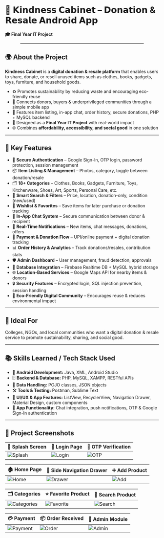 # 🤝 𝗞𝗶𝗻𝗱𝗻𝗲𝘀𝘀 𝗖𝗮𝗯𝗶𝗻𝗲𝘁 – 𝗗𝗼𝗻𝗮𝘁𝗶𝗼𝗻 & 𝗥𝗲𝘀𝗮𝗹𝗲 𝗔𝗻𝗱𝗿𝗼𝗶𝗱 𝗔𝗽𝗽
**🎓 Final Year IT Project**

<hr style="border:1px solid #ccc; width:80%; margin:auto;">

## 🌍 About the Project
**Kindness Cabinet** is a **digital donation & resale platform** that enables users to share, donate, or resell unused items such as clothes, books, gadgets, toys, furniture, and household goods.

- ♻️ Promotes sustainability by reducing waste and encouraging eco-friendly reuse
- 🤝 Connects donors, buyers & underprivileged communities through a simple mobile app
- 📱 Features item listing, in-app chat, order history, secure donations, PHP + MySQL backend
- 🏫 Designed as a **Final Year IT Project** with real-world impact
- 🌐 Combines **affordability, accessibility, and social good** in one solution

---

## 🔧 Key Features

- 👤 **Secure Authentication** – Google Sign-In, OTP login, password protection, session management
- 📦 **Item Listing & Management** – Photos, category, toggle between donation/resale
- 🗂 **18+ Categories** – Clothes, Books, Gadgets, Furniture, Toys, Kitchenware, Shoes, Art, Sports, Personal Care, etc.
- 🔎 **Smart Search & Filters** – Price, location, donation-only, condition (new/used)
- 📝 **Wishlist & Favorites** – Save items for later purchase or donation tracking
- 💬 **In-App Chat System** – Secure communication between donor & recipient
- 🔔 **Real-Time Notifications** – New items, chat messages, donations, offers
- 🛒 **Payment & Donation Flow** – UPI/online payment + digital donation tracking
- 📊 **Order History & Analytics** – Track donations/resales, contribution stats
- 🛡 **Admin Dashboard** – User management, fraud detection, approvals
- 📂 **Database Integration** – Firebase Realtime DB + MySQL hybrid storage
- 🌐 **Location-Based Services** – Google Maps API for nearby items & donors
- 🔒 **Security Features** – Encrypted login, SQL injection prevention, session handling
- 🌱 **Eco-Friendly Digital Community** – Encourages reuse & reduces environmental impact

---

## 🎯 Ideal For

Colleges, NGOs, and local communities who want a digital donation & resale service to promote sustainability, sharing, and social good.

---

## 📚 Skills Learned / Tech Stack Used

- 📱 **Android Development:** Java, XML, Android Studio
- 🗄 **Backend & Database:** PHP, MySQL, XAMPP, RESTful APIs
- 💾 **Data Handling:** POJO classes, JSON objects
- 🛠 **Tools & Testing:** Postman, Sublime Text
- 🎨 **UI/UX & App Features:** ListView, RecyclerView, Navigation Drawer, Material Design, custom components
- 💬 **App Functionality:** Chat integration, push notifications, OTP & Google Sign-In authentication

---

## 📸 Project Screenshots

| 🚀 Splash Screen | 🔐 Login Page | 📲 OTP Verification |
|-----------------|--------------|------------------|
| ![Splash](https://github.com/user-attachments/assets/d5d970fc-9af6-4c44-b8e9-ce2463c61e2a) | ![Login](https://github.com/user-attachments/assets/d2f03b85-365c-4085-bad5-8074bd00589c) | ![OTP](https://github.com/user-attachments/assets/44a11339-ea3c-44b8-8ec1-cf848760a7f8) |

| 🏠 Home Page | 📂 Side Navigation Drawer | ➕ Add Product |
|-------------|-------------------------|---------------|
| ![Home](https://github.com/user-attachments/assets/2608c99f-f90a-487e-8eb7-0b4a555e834b) | ![Drawer](https://github.com/user-attachments/assets/f8c8fd39-0826-4572-8d1b-ffb4b5fcd002) | ![Add](https://github.com/user-attachments/assets/6836ba4e-a2ca-49f6-af4d-0beb2f1c874c) |

| 🗂️ Categories | ⭐ Favorite Product | 🔎 Search Product |
|----------------|-----------------|-----------------|
| ![Categories](https://github.com/user-attachments/assets/8a05848d-b245-474f-a452-59e90e9955d1) | ![Favorite](https://github.com/user-attachments/assets/fa5bca52-5345-4220-9f66-9aa28a20bae3) | ![Search](https://github.com/user-attachments/assets/d3d44bce-69c8-4f43-964e-ade63844f8f1) |

| 💳 Payment | 📦 Order Received | 👤 Admin Module |
|------------|----------------|----------------|
| ![Payment](https://github.com/user-attachments/assets/42138d7a-e15d-4b22-8130-15197cac8341) | ![Order](https://github.com/user-attachments/assets/8db39542-d13d-40a2-9d66-1d90e9f93e02) | ![Admin](https://github.com/user-attachments/assets/01d99aa5-e25a-4448-bd9a-eb7e97b7be67) |
